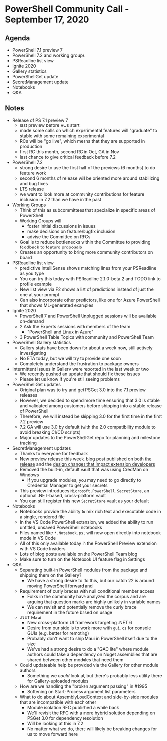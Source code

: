 # PowerShell Community Call - September 17, 2020

## Agenda

* PowerShell 7.1 preview 7
* PowerShell 7.2 and working groups
* PSReadline list view
* Ignite 2020
* Gallery statistics
* PowerShellGet update
* SecretManagement update
* Notebooks
* Q&A

## Notes

* Release of PS 7.1 preview 7
  * last preview before RCs start
  * made some calls on which experimental features will "graduate" to stable with some remaining experimental
  * RCs will be "go live", which means that they are supported in production
  * first RC this month, second RC in Oct, GA in Nov
  * last chance to give critical feedback before 7.2
* PowerShell 7.2
  * strong desire to use the first half of the previews (6 months) to do feature work
  * second 6 months of release will be oriented more around stabilizing and bug fixes
  * LTS release
  * we want to look more at community contributions for feature inclusion in 7.2 than we have in the past
* Working Groups
  * Think of this as subcommittees that specialize in specific areas of PowerShell
  * Working Groups will
    * foster initial discussions in issues
    * make decisions on feature/bugfix inclusion
    * advise the Committee on RFCs
  * Goal is to reduce bottlenecks within the Committee to providing feedback to feature proposals
  * Creates an opportunity to bring more community contributors on board
* PSReadline list view
  * predictive IntelliSense shows matching lines from your PSReadline as you type
  * You can try this today with PSReadline 2.1.0-beta.2 and TODO link to profile example
  * New list view via F2 shows a list of predictions instead of just the one at your prompt
  * Can also incorporate other predictors, like one for Azure PowerShell that shows ML-generated examples
* Ignite 2020
  * PowerShell 7 and PowerShell Unplugged sessions will be available on-demand
  * 2 Ask the Experts sessions with members of the team
    * "PowerShell and Linux in Azure"
  * 3 PowerShell Table Topics with community and PowerShell Team
* PowerShell Gallery statistics
  * Gallery stats have been down for about a week now, still actively investigating
  * No ETA today, but we will try to provide one soon
  * Completely understand the frustration to package owners
* Intermittent issues in Gallery were reported in the last week or two
  * We recently pushed an update that should fix these issues
  * Please let us know if you're still seeing problems
* PowerShellGet updates
  * Original plan was to try and get PSGet 3.0 into the 7.1 preview releases
  * However, we decided to spend more time ensuring that 3.0 is stable and validated among customers before
    shipping into a stable release of PowerShell
  * Therefore, we will instead be shipping 3.0 for the first time in the first 7.2 preview
  * 7.2 GA will use 3.0 by default (with the 2.0 compatibility module to avoid breaking CI/CD scripts)
  * Major updates to the PowerShellGet repo for planning and milestone tracking
* SecretManagement updates
  * Thanks to everyone for feedback
  * New preview release this week, blog post published on both [the release](https://devblogs.microsoft.com/powershell/secretmanagement-preview-3/)
    and the [design changes that impact extension developers](https://devblogs.microsoft.com/powershell/secretmanagement-module-preview-design-changes/)
  * Removed the built-in, default vault that was using CredMan on Windows
    * If you upgrade modules, you may need to go directly to Credential Manager to get your secrets
  * This preview introduces `Microsoft.PowerShell.SecretStore`, an optional .NET-based, cross-platform vault
  * You can still register this new `SecretStore` vault as your default
* Notebooks
  * Notebooks provide the ability to mix rich text and executable code in a single, rendered file
  * In the VS Code PowerShell extension, we added the ability to run untitled, unsaved PowerShell notebooks
  * Files named like `*.Notebook.ps1` will now open directly into notebook mode in VS Code
  * All of this only available today in the PowerShell Preview extension with VS Code Insiders
  * Lots of blog posts available on the PowerShell Team blog
  * Make sure to turn on the Notebook UI feature flag in Settings
* Q&A
  * Separating built-in PowerShell modules from the package and shipping them on the Gallery?
    * We have a strong desire to do this, but our catch 22 is around moving PowerShell forward and 
  * Requirement of curly braces with null conditional member access
    * Folks in the community have analyzed the corpus and are arguing that question marks are highly unlikely
      in variable names
    * We can revisit and potentially remove the curly brace requirement in the future based on usage
  * .NET Maui
    * New cross-platform UI framework targeting .NET 6
    * Desire from our side is to work more with `gui.cs` for console GUIs (e.g. better for remoting)
    * Probably don't want to ship Maui in PowerShell itself due to the size
    * We've had a strong desire to do a "GAC lite" where module authors could take a dependency on Nuget
      assemblies that are shared between other modules that need them
  * Could updateable help be provided via the Gallery for other module authors
    * Something we *could* look at, but there's probably less utility there for Gallery-uploaded modules
  * How are we handling the "broken argument passing" in #1995
    * Softening on Start-Process argument list parameters
  * What to do about AssemblyLoadContext and side-by-side modules that are incompatible with each other
    * Module isolation RFC published a while back
    * We'll revisit the RFC with a more hybrid solution depending on PSGet 3.0 for dependency resolution
    * Will be looking at this in 7.2
    * No matter what we do, there will likely be breaking changes for us to move forward here
